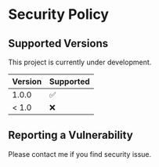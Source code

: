 # Security Policy

## Supported Versions

This project is currently under development.

| Version | Supported          |
| ------- | ------------------ |
| 1.0.0   | :white_check_mark: |
| < 1.0   | :x:                |

## Reporting a Vulnerability

Please contact me if you find security issue.
